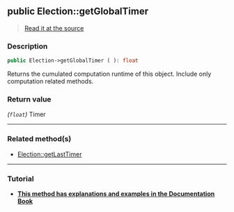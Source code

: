 ## public Election::getGlobalTimer

> [Read it at the source](https://github.com/julien-boudry/Condorcet/blob/master/src/Election.php#L227)

### Description    

```php
public Election->getGlobalTimer ( ): float
```

Returns the cumulated computation runtime of this object. Include only computation related methods.
    

### Return value   

*(`float`)* Timer


---------------------------------------

### Related method(s)      

* [Election::getLastTimer](/Docs/api-reference/Election%20Class/Election--getLastTimer.md)    

---------------------------------------

### Tutorial

* **[This method has explanations and examples in the Documentation Book](https://www.condorcet.io/3.AsPhpLibrary/7.GoFurther/TimerBenchMarking)**    
